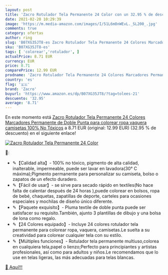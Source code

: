 ```yaml
---
layout: post
title: 'Zacro Rotulador Tela Permanente 24 Color con un 32.95 % de descuento'
date: 2021-02-20 10:29:39
image: 'https://m.media-amazon.com/images/I/51L6m8nWEvL._SL200_.jpg'
comments: true
category: ofertas
author: ring
slug: 'B07XG35JT8-es Zacro Rotulador Tela Permanente 24 Colores Marcadores...'
sku: 'B07XG35JT8-es'
tags: [ 'colorear','rotulador', ]
actualPrice: 8.71 EUR
currency: EUR
price: 8.71
comparePrice: 12.99 EUR
prodname: 'Zacro Rotulador Tela Permanente 24 Colores Marcadores Permanente de Doble Punta para colorear ropa vaquera  camisetas 100% No Tóxicos'
country: 'es'
flag: '🇪🇸'
brand: 'Zacro'
buyurl: 'https://www.amazon.es/dp/B07XG35JT8/?tag=tolees-21'
descuento: '32.95'
average: '8.71'
---
```


En este momento está [Zacro Rotulador Tela Permanente 24 Colores Marcadores Permanente de Doble Punta para colorear ropa vaquera  camisetas 100% No Tóxicos](https://www.amazon.es/dp/B07XG35JT8/?tag=tolees-21) a 8.71 EUR (original: 12.99 EUR) (32.95 %  de descuento) en el siguiente enlace!

[![Zacro Rotulador Tela Permanente 24 Color](https://m.media-amazon.com/images/I/51L6m8nWEvL._SL200_.jpg)](https://www.amazon.es/dp/B07XG35JT8/?tag=tolees-21)

🔎:

- ✎【Calidad alta】- 100% no tóxico, pigmento de alta calidad, inalterable, impermeable, puede ser lavar en lavadora(30° C máxima);Pigmento permanente para personalizar su camiseta, bolso o zapatos de un efecto duradero.
- ✎【Fácil de usar】- se sirve para secado rápido en textiles(No hace falta de calentar después de 24 horas ),puede colorear en bolsos, ropa de bebé, chaquetas, zapatillas de deporte, carteles para ocasiones especiales y mochilas de diseño único diferente.
- ✎【Paquete exquisito】- Pluma textile de doble punta puede ser satisfacer su requisito.También, ajunto 3 plantillas de dibujo y una bolsa de lona como regalo.
- ✎【24 Colores equipado】- Incluye 24 colores rotulador tela permanente para colorear ropa, vaquera, camisetas.Le suelta a su creatividad para colorear cualquier tela con su estilo.
- ✎【Múltiples funciones】- Rotulador tela permanente multiuso,colorea en cualquiera tela,papel o lienzo;Perfecto para principiantes y artistas profesionales, así como para adultos y niños.Le recomendamos que lo use en telas ligeras, las más adecuadas para telas blancas.

[🛒 Aquí!!!](https://www.amazon.es/dp/B07XG35JT8/?tag=tolees-21)
